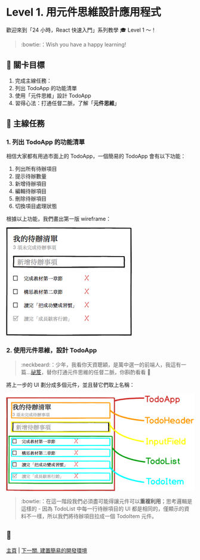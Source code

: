 # Level 1. 用元件思維設計應用程式

歡迎來到「24 小時，React 快速入門」系列教學 :mortar_board: Level 1 ～！
> :bowtie:：Wish you have a happy learning!


## :checkered_flag: 關卡目標

1. 完成主線任務：
  1. 列出 TodoApp 的功能清單
  2. 使用「元件思維」設計 TodoApp
2. 習得心法：打通任督二脈，了解「**元件思維**」


## :triangular_flag_on_post: 主線任務

### 1. 列出 TodoApp 的功能清單

相信大家都有用過市面上的 TodoApp，一個簡易的 TodoApp 會有以下功能：

1. 列出所有待辦項目
2. 提示待辦數量
3. 新增待辦項目
4. 編輯待辦項目
5. 刪除待辦項目
6. 切換項目處理狀態

根據以上功能，我們畫出第一版 wireframe：

![TodoApp markup](../assets/todoapp-markup.png)

### 2. 使用元件思維，設計 TodoApp

> :neckbeard:：少年，我看你天資聰穎，是萬中選一的前端人，我這有一篇...[祕笈](https://medium.com/p/ab93203f6c53)，替你打通元件思維的任督二脈，你斟酌看看 :lollipop:

將上一步的 UI 劃分成多個元件，並且替它們取上名稱：

![TodoApp components](../assets/todoapp-components.png)

> :bowtie:：在這一階段我們必須盡可能得讓元件可以**重複利用**；思考邏輯是這樣的 - 因為 TodoList 中每一行待辦項目的 UI 都是相同的，僅顯示的資料不一樣，所以我們將待辦項目拉成一個 TodoItem 元件。

## :rocket:

[主頁](../) | [下一關. 建置簡易的開發環境](../level-02_initial-project)
